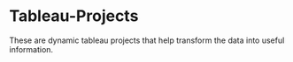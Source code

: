 # Tableau-Projects
These are dynamic tableau projects that help transform the data into useful information.
